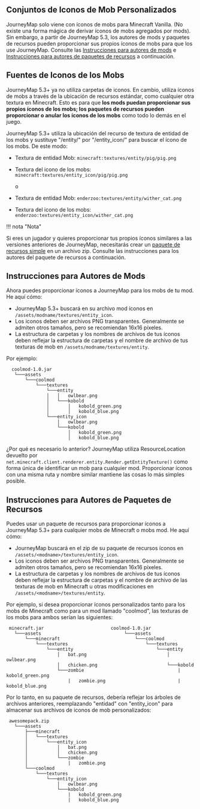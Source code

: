 ## **Conjuntos de Iconos de Mob Personalizados**

JourneyMap solo viene con íconos de mobs para Minecraft Vanilla. (No existe una forma mágica de derivar íconos de mobs agregados por mods). Sin embargo, a partir de JourneyMap 5.3, los autores de mods y paquetes de recursos pueden proporcionar sus propios íconos de mobs para que los use JourneyMap. Consulte las [Instrucciones para autores de mods](#instrucciones-para-autores-de-mods) e [Instrucciones para autores de paquetes de recursos](#instrucciones-para-autores-de-paquetes-de-recursos) a continuación.

## **Fuentes de Iconos de los Mobs**

JourneyMap 5.3+ ya no utiliza carpetas de iconos. En cambio, utiliza íconos de mobs a través de la ubicación de recursos estándar, como cualquier otra textura en Minecraft. Esto es para que **los mods puedan proporcionar sus propios íconos de los mobs; los paquetes de recursos pueden proporcionar o anular los íconos de los mobs** como todo lo demás en el juego.

JourneyMap 5.3+ utiliza la ubicación del recurso de textura de entidad de los mobs y sustituye "/entity/" por "/entity_icon/" para buscar el ícono de los mobs. De este modo:

- Textura de entidad Mob: `minecraft:textures/entity/pig/pig.png`
- Textura del icono de los mobs: `minecraft:textures/entity_icon/pig/pig.png`

    o

- Textura de entidad Mob: `enderzoo:textures/entity/wither_cat.png`
- Textura del icono de los mobs: `enderzoo:textures/entity_icon/wither_cat.png`

!!! nota "Nota"

 Si eres un jugador y quieres proporcionar tus propios íconos similares a las versiones anteriores de JourneyMap, necesitarás crear un [paquete de recursos simple](http://minecraft.gamepedia.com/Tutorials/Creating_a_resource_pack) en un archivo zip. Consulte las instrucciones para los autores del paquete de recursos a continuación.

## **Instrucciones para Autores de Mods**

Ahora puedes proporcionar íconos a JourneyMap para los mobs de tu mod. He aquí cómo:

- JourneyMap 5.3+ buscará en su archivo mod íconos en `/assets/modname/textures/entity_icon`.
- Los iconos deben ser archivos PNG transparentes. Generalmente se admiten otros tamaños, pero se recomiendan 16x16 píxeles.
- La estructura de carpetas y los nombres de archivos de tus íconos deben reflejar la estructura de carpetas y el nombre de archivo de tus texturas de mob en `/assets/modname/textures/entity`.

Por ejemplo:

```text
  coolmod-1.0.jar
   └───assets
       └───coolmod
           └───textures
               └───entity
               │   │   owlbear.png
               │   └───kobold
               │       │   kobold_green.png
               │       │   kobold_blue.png
               └───entity_icon
                   │   owlbear.png
                   └───kobold
                       │   kobold_green.png
                       │   kobold_blue.png
```

¿Por qué es necesario lo anterior? JourneyMap utiliza ResourceLocation devuelto por `net.minecraft.client.renderer.entity.Render.getEntityTexture()` como forma única de identificar un mob para cualquier mod. Proporcionar íconos con una misma ruta y nombre similar mantiene las cosas lo más simples posible.

## **Instrucciones para Autores de Paquetes de Recursos**

Puedes usar un paquete de recursos para proporcionar íconos a JourneyMap 5.3+ para cualquier mobs de Minecraft o mobs mod. He aquí cómo:

- JourneyMap buscará en el zip de su paquete de recursos íconos en `/assets/<modname>/textures/entity_icon`.
- Los iconos deben ser archivos PNG transparentes. Generalmente se admiten otros tamaños, pero se recomiendan 16x16 píxeles.
- La estructura de carpetas y los nombres de archivos de tus íconos deben reflejar la estructura de carpetas y el nombre de archivo de las texturas de mob en Minecraft u otras modificaciones en `/assets/<modname>/textures/entity`.

Por ejemplo, si desea proporcionar íconos personalizados tanto para los mobs de Minecraft como para un mod llamado "coolmod", las texturas de los mobs para ambos serían las siguientes:

```text
 minecraft.jar                         coolmod-1.0.jar
   └───assets                               └───assets
       └───minecraft                            └───coolmod
           └───textures                             └───textures
               └───entity                               └───entity
                   │   bat.png                              │   owlbear.png
                   │   chicken.png                          └───kobold
                   └───zombie                                   |   kobold_green.png
                       |   zombie.png                           |   kobold_blue.png
```

Por lo tanto, en su paquete de recursos, debería reflejar los árboles de archivos anteriores, reemplazando "entidad" con "entity_icon" para almacenar sus archivos de iconos de mob personalizados:

```text
 awesomepack.zip                    
   └───assets                              
       ├───minecraft                       
       │   └───textures                    
       │       └───entity_icon      
       │           │   bat.png             
       │           │   chicken.png         
       │           └───zombie              
       │               |   zombie.png      
       └───coolmod                         
           └───textures                    
               └───entity_icon      
                   │   owlbear.png         
                   └───kobold              
                       |   kobold_green.png
                       |   kobold_blue.png
```
